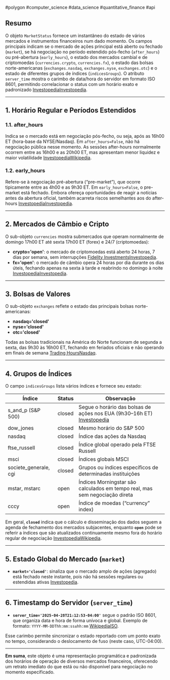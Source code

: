 
#polygon #computer_science #data_science #quantitative_finance #api 
## Resumo

O objeto `MarketStatus` fornece um instantâneo do estado de vários mercados e instrumentos financeiros num dado momento. Os campos principais indicam se o mercado de ações principal está aberto ou fechado (`market`), se há negociação no período estendido pós-fecho (`after_hours`) ou pré-abertura (`early_hours`), o estado dos mercados cambial e de criptomoedas (`currencies.crypto`, `currencies.fx`), o estado das bolsas norte-americanas (`exchanges.nasdaq`, `exchanges.nyse`, `exchanges.otc`) e o estado de diferentes grupos de índices (`indicesGroups`). O atributo `server_time` mostra o carimbo de data/hora do servidor em formato ISO 8601, permitindo correlacionar o status com um horário exato e padronizado [Investopedia](https://www.investopedia.com/terms/a/afterhourstrading.asp?utm_source=chatgpt.com)[Investopedia](https://www.investopedia.com/terms/forex/f/forex-market-trading-hours.asp?utm_source=chatgpt.com).

---

## 1. Horário Regular e Períodos Estendidos

### 1.1. after_hours

Indica se o mercado está em negociação pós-fecho, ou seja, após as 16h00 ET (hora-base da NYSE/Nasdaq). Em `after_hours=False`, não há negociação pública nesse momento. As sessões after-hours normalmente ocorrem entre as 16h00 e as 20h00 ET, mas apresentam menor liquidez e maior volatilidade [Investopedia](https://www.investopedia.com/terms/a/afterhourstrading.asp?utm_source=chatgpt.com)[Wikipedia](https://en.wikipedia.org/wiki/Extended-hours_trading?utm_source=chatgpt.com).

### 1.2. early_hours

Refere-se à negociação pré-abertura (“pre-market”), que ocorre tipicamente entre as 4h00 e as 9h30 ET. Em `early_hours=False`, o pre-market está fechado. Embora ofereça oportunidades de reagir a notícias antes da abertura oficial, também acarreta riscos semelhantes aos do after-hours [InvestopediaInvestopedia](https://www.investopedia.com/ask/answers/06/preaftermarket.asp?utm_source=chatgpt.com).

---

## 2. Mercados de Câmbio e Cripto

O sub-objeto `currencies` mostra submercados que operam normalmente de domingo 17h00 ET até sexta 17h00 ET (forex) e 24/7 (criptomoedas):

- **crypto='open'**: o mercado de criptomoedas está aberto 24 horas, 7 dias por semana, sem interrupções [Fidelity Investments](https://www.fidelity.com/learning-center/smart-money/stock-market-hours?utm_source=chatgpt.com)[Investopedia](https://www.investopedia.com/terms/forex/f/forex-market-trading-hours.asp?utm_source=chatgpt.com).
- **fx='open'**: o mercado de câmbio opera 24 horas por dia durante os dias úteis, fechando apenas na sexta à tarde e reabrindo no domingo à noite [Investopedia](https://www.investopedia.com/terms/forex/f/forex-market-trading-hours.asp?utm_source=chatgpt.com)[Investopedia](https://www.investopedia.com/articles/forex/08/forex-trading-schedule-trading-times.asp?utm_source=chatgpt.com).

---

## 3. Bolsas de Valores

O sub-objeto `exchanges` reflete o estado das principais bolsas norte-americanas:

- **nasdaq='closed'**
- **nyse='closed'**
- **otc='closed'**

Todas as bolsas tradicionais na América do Norte funcionam de segunda a sexta, das 9h30 às 16h00 ET, fechando em feriados oficiais e não operando em finais de semana [Trading Hours](https://www.tradinghours.com/markets/nyse?utm_source=chatgpt.com)[Nasdaq](https://www.nasdaq.com/market-activity/stock-market-holiday-schedule?utm_source=chatgpt.com).

---

## 4. Grupos de Índices

O campo `indicesGroups` lista vários índices e fornece seu estado:

|Índice|Status|Observação|
|---|---|---|
|s_and_p (S&P 500)|closed|Segue o horário das bolsas de ações nos EUA (9h30–16h ET) [Investopedia](https://www.investopedia.com/terms/t/tradingsession.asp?utm_source=chatgpt.com)|
|dow_jones|closed|Mesmo horário do S&P 500|
|nasdaq|closed|Índice das ações da Nasdaq|
|ftse_russell|closed|Índice global operado pela FTSE Russell|
|msci|closed|Índices globais MSCI|
|societe_generale, cgi|closed|Grupos ou índices específicos de determinadas instituições|
|mstar, mstarc|open|Índices Morningstar são calculados em tempo real, mas sem negociação direta|
|cccy|open|Índice de moedas (“currency” index)|

Em geral, **`closed`** indica que o cálculo e disseminação dos dados seguem a agenda de fechamento dos mercados subjacentes, enquanto **`open`** pode se referir a índices que são atualizados continuamente mesmo fora do horário regular de negociação [Investopedia](https://www.investopedia.com/ask/answers/042415/what-average-annual-return-sp-500.asp?utm_source=chatgpt.com)[Wikipedia](https://en.wikipedia.org/wiki/Extended-hours_trading?utm_source=chatgpt.com).

---

## 5. Estado Global do Mercado (`market`)

- **`market='closed'`**: sinaliza que o mercado amplo de ações (agregado) está fechado neste instante, pois não há sessões regulares ou estendidas ativas [Investopedia](https://www.investopedia.com/terms/t/tradingsession.asp?utm_source=chatgpt.com).

---

## 6. Timestamp do Servidor (`server_time`)

- **`server_time='2025-04-28T21:12:53-04:00'`** segue o padrão ISO 8601, que organiza data e hora de forma unívoca e global. Exemplo de formato: `YYYY-MM-DDThh:mm:ss±hh:mm` [Wikipedia](https://en.wikipedia.org/wiki/ISO_8601?utm_source=chatgpt.com)[ISO](https://www.iso.org/iso-8601-date-and-time-format.html?utm_source=chatgpt.com).

Esse carimbo permite sincronizar o estado reportado com um ponto exato no tempo, considerando o deslocamento de fuso (neste caso, UTC-04:00).

---

**Em suma**, este objeto é uma representação programática e padronizada dos horários de operação de diversos mercados financeiros, oferecendo um retrato imediato do que está ou não disponível para negociação no momento especificado.